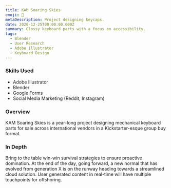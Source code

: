 ```yaml
---
title: KAM Soaring Skies
emoji: 🛫
metaDescription: Project designing keycaps.
date: 2020-12-25T00:00:00.000Z
summary: Glossy keyboard parts with a focus on accessibility.
tags:
  - Blender
  - User Research
  - Adobe Illustrator
  - Keyboard Design
---
```


### Skills Used
  - Adobe Illustrator
  - Blender
  - Google Forms
  - Social Media Marketing (Reddit, Instagram)

### Overview

KAM Soaring Skies is a year-long project designing mechanical keyboard parts for sale across international vendors in a Kickstarter-esque group buy format.

### In Depth

Bring to the table win-win survival strategies to ensure proactive domination. At the end of the day, going forward, a new normal that has evolved from generation X is on the runway heading towards a streamlined cloud solution. User generated content in real-time will have multiple touchpoints for offshoring.
